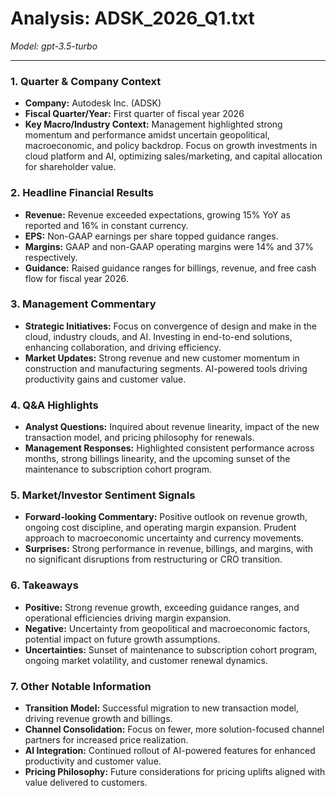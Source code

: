 # Analysis: ADSK_2026_Q1.txt

*Model: gpt-3.5-turbo*

---

### 1. Quarter & Company Context
- **Company:** Autodesk Inc. (ADSK)
- **Fiscal Quarter/Year:** First quarter of fiscal year 2026
- **Key Macro/Industry Context:** Management highlighted strong momentum and performance amidst uncertain geopolitical, macroeconomic, and policy backdrop. Focus on growth investments in cloud platform and AI, optimizing sales/marketing, and capital allocation for shareholder value.

### 2. Headline Financial Results
- **Revenue:** Revenue exceeded expectations, growing 15% YoY as reported and 16% in constant currency.
- **EPS:** Non-GAAP earnings per share topped guidance ranges.
- **Margins:** GAAP and non-GAAP operating margins were 14% and 37% respectively.
- **Guidance:** Raised guidance ranges for billings, revenue, and free cash flow for fiscal year 2026.

### 3. Management Commentary
- **Strategic Initiatives:** Focus on convergence of design and make in the cloud, industry clouds, and AI. Investing in end-to-end solutions, enhancing collaboration, and driving efficiency.
- **Market Updates:** Strong revenue and new customer momentum in construction and manufacturing segments. AI-powered tools driving productivity gains and customer value.

### 4. Q&A Highlights
- **Analyst Questions:** Inquired about revenue linearity, impact of the new transaction model, and pricing philosophy for renewals.
- **Management Responses:** Highlighted consistent performance across months, strong billings linearity, and the upcoming sunset of the maintenance to subscription cohort program.

### 5. Market/Investor Sentiment Signals
- **Forward-looking Commentary:** Positive outlook on revenue growth, ongoing cost discipline, and operating margin expansion. Prudent approach to macroeconomic uncertainty and currency movements.
- **Surprises:** Strong performance in revenue, billings, and margins, with no significant disruptions from restructuring or CRO transition.

### 6. Takeaways
- **Positive:** Strong revenue growth, exceeding guidance ranges, and operational efficiencies driving margin expansion.
- **Negative:** Uncertainty from geopolitical and macroeconomic factors, potential impact on future growth assumptions.
- **Uncertainties:** Sunset of maintenance to subscription cohort program, ongoing market volatility, and customer renewal dynamics.

### 7. Other Notable Information
- **Transition Model:** Successful migration to new transaction model, driving revenue growth and billings.
- **Channel Consolidation:** Focus on fewer, more solution-focused channel partners for increased price realization.
- **AI Integration:** Continued rollout of AI-powered features for enhanced productivity and customer value.
- **Pricing Philosophy:** Future considerations for pricing uplifts aligned with value delivered to customers.